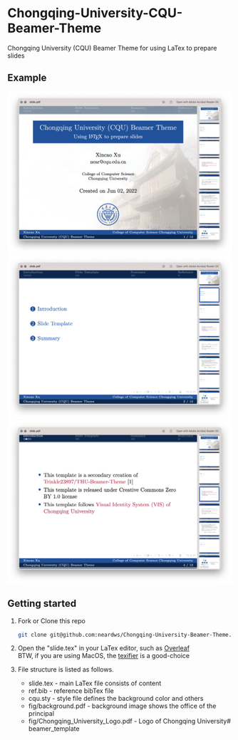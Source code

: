 # Chongqing-University-CQU-Beamer-Theme
Chongqing University (CQU) Beamer Theme for using LaTex to prepare slides

## Example

<div align="center">
	<img src="fig/example01.png" alt="Editor" width="600">
</div>

<div align="center">
	<img src="fig/example02.png" alt="Editor" width="600">
</div>

<div align="center">
	<img src="fig/example03.png" alt="Editor" width="600">
</div>

## Getting started

1. Fork or Clone this repo
   ```bash
   git clone git@github.com:neardws/Chongqing-University-Beamer-Theme.git
   ```

2. Open the "slide.tex" in your LaTex editor, such as [Overleaf](https://www.overleaf.com/)    
   BTW, if you are using MacOS, the [texifier](https://www.texifier.com/mac) is a good-choice

3. File structure is listed as follows.
   - slide.tex - main LaTex file consists of content
   - ref.bib - reference bibTex file 
   - cqu.sty - style file defines the background color and others
   - fig/background.pdf - background image shows the office of the principal
   - fig/Chongqing_University_Logo.pdf - Logo of Chongqing University# beamer_template

